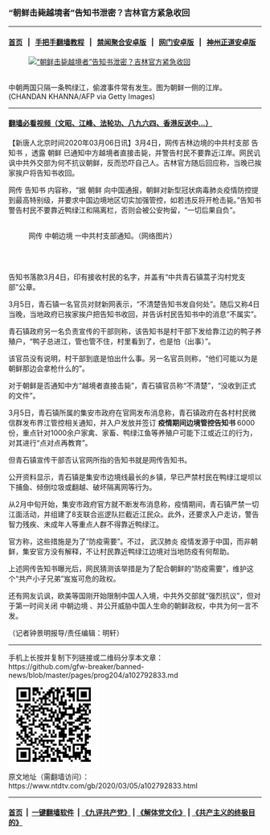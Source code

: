 ### “朝鲜击毙越境者”告知书泄密？吉林官方紧急收回
------------------------

#### [首页](https://github.com/gfw-breaker/banned-news/blob/master/README.md) &nbsp;&nbsp;|&nbsp;&nbsp; [手把手翻墙教程](https://github.com/gfw-breaker/guides/wiki) &nbsp;&nbsp;|&nbsp;&nbsp; [禁闻聚合安卓版](https://github.com/gfw-breaker/bn-android) &nbsp;&nbsp;|&nbsp;&nbsp; [网门安卓版](https://github.com/oGate2/oGate) &nbsp;&nbsp;|&nbsp;&nbsp; [神州正道安卓版](https://github.com/SzzdOgate/update) 



<div><div class="featured_image">
 <a href="https://i.ntdtv.com/assets/uploads/2020/03/GettyImages-903219644.jpg" target="_blank">
  <figure>
   <img alt="“朝鲜击毙越境者”告知书泄密？吉林官方紧急收回" src="https://i.ntdtv.com/assets/uploads/2020/03/GettyImages-903219644-800x450.jpg"/>
  </figure><br/>
 </a>
 <span class="caption">
  中朝两国只隔一条鸭绿江，偷渡事件常有发生。图为朝鲜一侧的江岸。(CHANDAN KHANNA/AFP via Getty Images)
 </span>
</div>
</div><hr/>

#### [翻墙必看视频（文昭、江峰、法轮功、八九六四、香港反送中...）](https://github.com/gfw-breaker/banned-news/blob/master/pages/link3.md)

<div><div class="post_content" itemprop="articleBody">
 <p>
  【新唐人北京时间2020年03月06日讯】3月4日，网传吉林边境的中共村支部
  <ok href="https://www.ntdtv.com/gb/告知书.htm">
   告知书
  </ok>
  ，透露
  <ok href="https://www.ntdtv.com/gb/朝鲜.htm">
   朝鲜
  </ok>
  已通知中方越境者直接击毙，并警告村民不要靠近江岸。网民讥讽中共外交部为何不抗议朝鲜，反而恐吓自己人。吉林官方随后回应称，当晚已挨家挨户将告知书收回。
 </p>
 <p>
  网传
  <ok href="https://www.ntdtv.com/gb/告知书.htm">
   告知书
  </ok>
  内容称，“据
  <ok href="https://www.ntdtv.com/gb/朝鲜.htm">
   朝鲜
  </ok>
  向中国通报，朝鲜对新型冠状病毒肺炎疫情防控提到最高特别级，并要求中国边境地区切实加强管控，如若违反将开枪击毙。”告知书警告村民不要靠近鸭绿江和隔离栏，否则会被公安拘留，“一切后果自负”。
 </p>
 <figure class="wp-caption aligncenter" id="attachment_102791736" style="width: 510px">
  <img alt="" class="size-full wp-image-102791736" src="https://i.ntdtv.com/assets/uploads/2020/03/ESRLPpzWAAAcHOy.jpg">
   <br/><figcaption class="wp-caption-text">
    网传
    <ok href="https://www.ntdtv.com/gb/中朝边境.htm">
     中朝边境
    </ok>
    一中共村支部通知。（网络图片）
   </figcaption><br/>
  </img>
 </figure><br/>
 <p>
  告知书落款3月4日，印有接收村民的名字，并盖有“中共青石镇蒿子沟村党支部”公章。
 </p>
 <p>
  3月5日，青石镇一名官员对财新网表示，“不清楚告知书发自何处”。随后又称4日当晚，当地政府已挨家挨户把告知书收回，并告诉村民告知书中的消息“不属实”。
 </p>
 <p>
  青石镇政府另一名负责宣传的干部则称，该告知书是村干部下发给靠江边的鸭子养殖户，“鸭子总进江，管也管不住，村里看到了，也是怕（出事）”。
 </p>
 <p>
  该官员没有说明，村干部到底是怕出什么事。另一名官员则称，“他们可能以为是朝鲜那边会拿枪什么的”。
 </p>
 <p>
  对于朝鲜是否通知中方“越境者直接击毙”，青石镇官员称“不清楚”，“没收到正式的文件”。
 </p>
 <p>
  3月5日，青石镇所属的集安市政府在官网发布消息称，青石镇政府在各村村民微信群发布界江管控相关通知，并入户发放并签订
  <strong>
   疫情期间边境管控告知书
  </strong>
  6000份，重点针对1000余户家禽、家畜、鸭绿江鱼等养殖户可能下江或近江的行为，对其进行“点对点再教育”。
 </p>
 <p>
  但青石镇宣传干部否认官网所指的告知书就是网传告知书。
 </p>
 <p>
  公开资料显示，青石镇是集安市边境线最长的乡镇，早已严禁村民在鸭绿江堤坝以下捕鱼、倾倒垃圾或翻越、破坏隔离网等行为。
 </p>
 <p>
  从2月中旬开始，集安市政府官方就不断发布消息称，疫情期间，青石镇严禁一切江面活动，并组建了8支联合巡逻队拦截近江民众。此外，还要求入户走访，警告智力残疾、未成年人等重点人群不得靠近鸭绿江。
 </p>
 <p>
  官方称，这些措施是为了“防疫需要”。不过，
  <ok href="https://www.ntdtv.com/gb/武汉肺炎.htm">
   武汉肺炎
  </ok>
  疫情发源于中国，而非朝鲜，集安官方没有解释，不让村民靠近鸭绿江边境对当地防疫有何帮助。
 </p>
 <p>
  上述网传告知书曝光后，网民猜测该举措是为了配合朝鲜的“防疫需要”，维护这个“共产小子兄弟”岌岌可危的政权。
 </p>
 <p>
  还有网友讥讽，欧美等国刚开始限制中国人入境，中共外交部就“强烈抗议”，但对于第一时间关闭
  <ok href="https://www.ntdtv.com/gb/中朝边境.htm">
   中朝边境
  </ok>
  、并公开威胁中国人生命的朝鲜政权，中共为何一言不发。
 </p>
 <p>
  （记者钟景明报导/责任编辑：明轩）
 </p>
 <div class="single_ad">
 </div>
</div>
</div>
<hr/>
手机上长按并复制下列链接或二维码分享本文章：<br/>
https://github.com/gfw-breaker/banned-news/blob/master/pages/prog204/a102792833.md <br/>
<a href='https://github.com/gfw-breaker/banned-news/blob/master/pages/prog204/a102792833.md'><img src='https://github.com/gfw-breaker/banned-news/blob/master/pages/prog204/a102792833.md.png'/></a> <br/>
原文地址（需翻墙访问）：https://www.ntdtv.com/gb/2020/03/05/a102792833.html


------------------------
#### [首页](https://github.com/gfw-breaker/banned-news/blob/master/README.md) &nbsp;|&nbsp; [一键翻墙软件](https://github.com/gfw-breaker/nogfw/blob/master/README.md) &nbsp;| [《九评共产党》](https://github.com/gfw-breaker/9ping.md/blob/master/README.md#九评之一评共产党是什么) | [《解体党文化》](https://github.com/gfw-breaker/jtdwh.md/blob/master/README.md) | [《共产主义的终极目的》](https://github.com/gfw-breaker/gczydzjmd.md/blob/master/README.md)


<img src='http://gfw-breaker.win/banned-news/pages/prog204/a102792833.md' width='0px' height='0px'/>